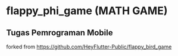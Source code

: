 # flappy_phi_game (MATH GAME)

## Tugas Pemrograman Mobile 

forked from <a href>https://github.com/HeyFlutter-Public/flappy_bird_game<a>

